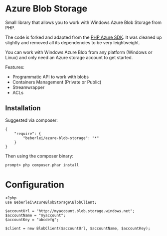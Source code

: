 # Azure Blob Storage

Small library that allows you to work with Windows Azure Blob Storage from PHP.

The code is forked and adapted from the [PHP Azure SDK](http://phpazure.codeplex.com/).
It was cleaned up slightly and removed all its dependencies to be very leightweight.

You can work with Windows Azure Blob from any platform (Windows or Linux) and only need an Azure storage account to get started.

Features:

* Programmatic API to work with blobs
* Containers Management (Private or Public)
* Streamwrapper
* ACLs

## Installation

Suggested via composer:

    {
        "require": {
            "beberlei/azure-blob-storage": "*"
        }
    }

Then using the composer binary:

    prompt> php composer.phar install

# Configuration

    <?php
    use Beberlei\AzureBlobStorage\BlobClient;

    $accountUrl = "http://myaccount.blob.storage.windows.net";
    $accountName = "myaccount";
    $accountKey = "abcdefg";

    $client = new BlobClient($accountUrl, $accountName, $accountKey);

